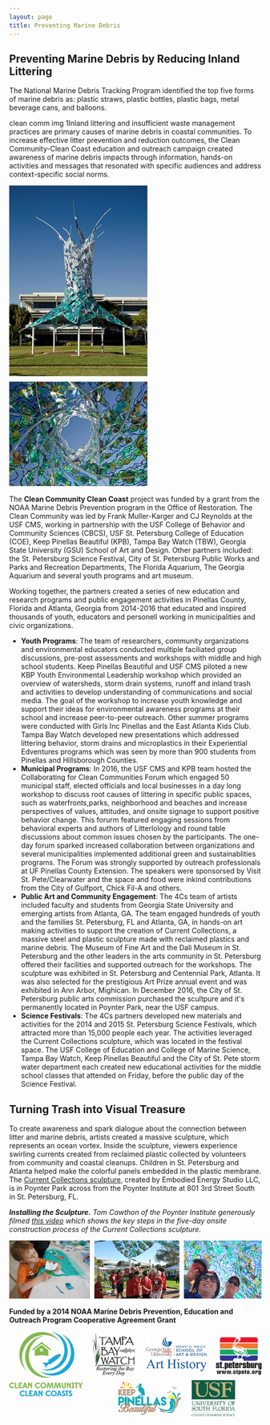 ```yaml
---
layout: page
title: Preventing Marine Debris
---
```


## Preventing Marine Debris by Reducing Inland Littering

The National Marine Debris Tracking Program identified the top five forms of marine debris as: plastic straws, plastic bottles, plastic bags, metal beverage cans, and balloons.

clean comm img 1Inland littering and insufficient waste management practices are primary causes of marine debris in coastal communities. To increase effective litter prevention and reduction outcomes, the Clean Community-Clean Coast education and outreach campaign created awareness of marine debris impacts through information, hands-on activities and messages that resonated with specific audiences and address context-specific social norms.

![art installation](./clean_comm_img1.jpg)

The **Clean Community Clean Coast** project was funded by a grant from the NOAA Marine Debris Prevention program in the Office of Restoration. The Clean Community was led by Frank Muller-Karger and CJ Reynolds at the USF CMS, working in partnership with the USF College of Behavior and Community Sciences (CBCS), USF St. Petersburg College of Education (COE), Keep Pinellas Beautiful (KPB), Tampa Bay Watch (TBW), Georgia State University (GSU) School of Art and Design. Other partners included: the St. Petersburg Science Festival, City of St. Petersburg Public Works and Parks and Recreation Departments, The Florida Aquarium, The Georgia Aquarium and several youth programs and art museum.

Working together, the partners created a series of new education and research programs and public engagement activities in Pinellas County, Florida and Atlanta, Georgia from 2014-2016 that educated and inspired thousands of youth, educators and personell working in municipalities and civic organizations.  

* **Youth Programs**: The team of researchers, community organizations and environmental educators conducted multiple faciliated group discussions, pre-post assessments and workshops with middle and high school students.  Keep Pinellas Beautiful and USF CMS piloted a new KBP Youth Environmental Leadership workshop which provided an overview of watersheds, storm drain systems, runoff and inland trash and activities to develop understanding of communications and social media. The goal of the workshop to increase youth knowledge and support their ideas for environmental awareness programs at their school and increase peer-to-peer outreach. Other summer programs were conducted with Girls Inc Pinellas and the East Atlanta Kids Club. Tampa Bay Watch developed new presentations which addressed littering behavior, storm drains and microplastics in their Experiential Edventures programs which was seen by more than 900 students from Pinellas and Hillsborough Counties.
* **Municipal Programs**: In 2016, the USF CMS and KPB team hosted the Collaborating for Clean Communities Forum which engaged 50 municipal staff, elected officials and local businesses in a day long workshop to discuss root causes of littering in specific public spaces, such as waterfronts,parks, neighborhood  and beaches and increase perspectives of values, attitudes, and onsite signage to support positive behavior change. This forurm featured engaging sessions from behavioral experts and authors of Litterlology and round table discussions about common issues chosen by the participants. The one-day forum sparked increased collaboration between organizations and several municipalities implemented additional green and sustainablities programs. The Forum was strongly supported by outreach professionals at UF Pinellas County Extension. The speakers were sponsorsed by Visit St. Pete/Clearwater and the space and food were inkind contributions from the City of Gulfport, Chick Fil-A and others.
* **Public Art and Community Engagement**: The 4Cs team of artists included faculty and students from Georgia State University and emerging artists from Atlanta, GA. The team engaged hundreds of youth and the families St. Petersburg, FL and Atlanta, GA, in hands-on art making activities to support the creation of Current Collections, a massive steel and plastic sculpture made with reclaimed plastics and marine debris. The Museum of Fine Art and the Dali Museum in St. Petersburg and the other leaders in the arts community in St. Petersburg offered their facilities and supported outreach for the workshops. The sculpture was exhibited in St. Petersburg and Centennial Park, Atlanta. It was also selected for the prestigious Art Prize annual event and was exhibited in Ann Arbor, Mighican. In December 2016, the City of St. Petersburg public arts commission purchased the scultpure and it's permanently located in Poynter Park, near the USF campus.   
* **Science Festivals**: The 4Cs partners developed new materials and activities for the 2014 and 2015 St. Petersburg Science Festivals, which attracted more than 15,000 people each year.  The activities leveraged the Current Collections sculpture, which was located in the festival space. The USF College of Education and College of Marine Science,  Tampa Bay Watch, Keep Pinellas Beautiful and the City of St. Pete storm water department each created new educational activities for the middle school classes that attended on Friday, before the public day of the Science Festival.

## Turning Trash into Visual Treasure
To create awareness and spark dialogue about the connection between litter and marine debris, artists created a massive sculpture, which represents an ocean vortex. Inside the sculpture, viewers experience swirling currents created from reclaimed plastic collected by volunteers from community and coastal cleanups. Children in St. Petersburg and Atlanta helped make the colorful panels embedded in the plastic membrane.
The [Current Collections sculpture](http://www.seatheunseen.com/), created by Embodied Energy Studio LLC, is in Poynter Park across from the Poynter Institute at 801 3rd Street South in St. Petersburg, FL.

***Installing the Sculpture.*** *Tom Cawthon of the Poynter Institute generously filmed [this video](https://www.youtube.com/watch?v=lECoVx0mNlU) which shows the key steps in the five-day onsite construction process of the Current Collections sculpture.*

![clean community outreach](./clean_comm_img2.jpg)

**Funded by a 2014 NOAA Marine Debris Prevention, Education and Outreach Program Cooperative Agreement Grant**

![supporting organizations](./CCCC_spon_logos.jpg)
